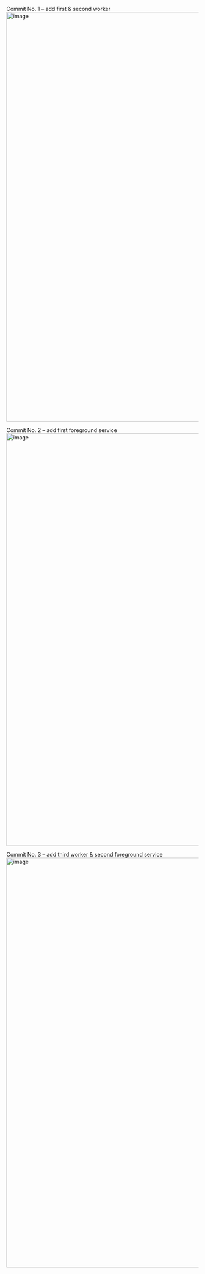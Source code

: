 Commit No. 1 – add first & second worker
<img width="1907" height="1069" alt="image" src="https://github.com/user-attachments/assets/c614b079-72e4-401a-a7b2-fe9bdf9099ed" />

Commit No. 2 – add first foreground service
<img width="689" height="1077" alt="image" src="https://github.com/user-attachments/assets/e0ca2c70-a5ad-4c0c-9dc7-3de603ec4001" />

Commit No. 3 – add third worker & second foreground service
<img width="771" height="1070" alt="image" src="https://github.com/user-attachments/assets/9bb3ea42-05a6-45db-86df-f68fca397765" />
